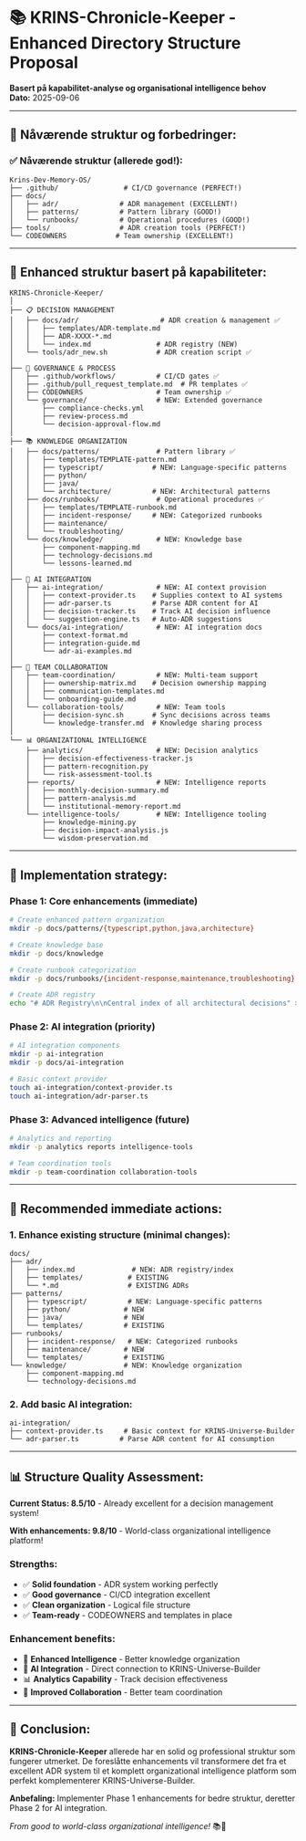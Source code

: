 # 📚 KRINS-Chronicle-Keeper - Enhanced Directory Structure Proposal

**Basert på kapabilitet-analyse og organisational intelligence behov**  
**Dato:** 2025-09-06

---

## 🎯 **Nåværende struktur og forbedringer:**

### ✅ **Nåværende struktur (allerede god!):**
```
Krins-Dev-Memory-OS/
├── .github/                # CI/CD governance (PERFECT!)
├── docs/
│   ├── adr/               # ADR management (EXCELLENT!)
│   ├── patterns/          # Pattern library (GOOD!)
│   └── runbooks/          # Operational procedures (GOOD!)
├── tools/                 # ADR creation tools (PERFECT!)
└── CODEOWNERS            # Team ownership (EXCELLENT!)
```

---

## 🔧 **Enhanced struktur basert på kapabiliteter:**

```
KRINS-Chronicle-Keeper/
│
├── 📋 DECISION MANAGEMENT
│   ├── docs/adr/                    # ADR creation & management ✅
│   │   ├── templates/ADR-template.md
│   │   ├── ADR-XXXX-*.md
│   │   └── index.md                # ADR registry (NEW)
│   └── tools/adr_new.sh            # ADR creation script ✅
│
├── 🔄 GOVERNANCE & PROCESS  
│   ├── .github/workflows/          # CI/CD gates ✅
│   ├── .github/pull_request_template.md  # PR templates ✅
│   ├── CODEOWNERS                  # Team ownership ✅
│   └── governance/                 # NEW: Extended governance
│       ├── compliance-checks.yml
│       ├── review-process.md
│       └── decision-approval-flow.md
│
├── 📚 KNOWLEDGE ORGANIZATION
│   ├── docs/patterns/              # Pattern library ✅
│   │   ├── templates/TEMPLATE-pattern.md
│   │   ├── typescript/            # NEW: Language-specific patterns
│   │   ├── python/
│   │   ├── java/
│   │   └── architecture/          # NEW: Architectural patterns
│   ├── docs/runbooks/              # Operational procedures ✅
│   │   ├── templates/TEMPLATE-runbook.md
│   │   ├── incident-response/     # NEW: Categorized runbooks
│   │   ├── maintenance/
│   │   └── troubleshooting/
│   └── docs/knowledge/             # NEW: Knowledge base
│       ├── component-mapping.md
│       ├── technology-decisions.md
│       └── lessons-learned.md
│
├── 🤖 AI INTEGRATION
│   ├── ai-integration/             # NEW: AI context provision
│   │   ├── context-provider.ts    # Supplies context to AI systems
│   │   ├── adr-parser.ts          # Parse ADR content for AI
│   │   ├── decision-tracker.ts    # Track AI decision influence
│   │   └── suggestion-engine.ts   # Auto-ADR suggestions
│   └── docs/ai-integration/        # NEW: AI integration docs
│       ├── context-format.md
│       ├── integration-guide.md
│       └── adr-ai-examples.md
│
├── 👥 TEAM COLLABORATION  
│   ├── team-coordination/          # NEW: Multi-team support
│   │   ├── ownership-matrix.md    # Decision ownership mapping
│   │   ├── communication-templates.md
│   │   └── onboarding-guide.md
│   └── collaboration-tools/        # NEW: Team tools
│       ├── decision-sync.sh       # Sync decisions across teams
│       └── knowledge-transfer.md  # Knowledge sharing process
│
└── 📊 ORGANIZATIONAL INTELLIGENCE
    ├── analytics/                  # NEW: Decision analytics  
    │   ├── decision-effectiveness-tracker.js
    │   ├── pattern-recognition.py
    │   └── risk-assessment-tool.ts
    ├── reports/                    # NEW: Intelligence reports
    │   ├── monthly-decision-summary.md
    │   ├── pattern-analysis.md
    │   └── institutional-memory-report.md
    └── intelligence-tools/         # NEW: Intelligence tooling
        ├── knowledge-mining.py
        ├── decision-impact-analysis.js
        └── wisdom-preservation.md
```

---

## 🚀 **Implementation strategy:**

### **Phase 1: Core enhancements (immediate)**
```bash
# Create enhanced pattern organization
mkdir -p docs/patterns/{typescript,python,java,architecture}

# Create knowledge base
mkdir -p docs/knowledge

# Create runbook categorization  
mkdir -p docs/runbooks/{incident-response,maintenance,troubleshooting}

# Create ADR registry
echo "# ADR Registry\n\nCentral index of all architectural decisions" > docs/adr/index.md
```

### **Phase 2: AI integration (priority)**
```bash
# AI integration components
mkdir -p ai-integration
mkdir -p docs/ai-integration

# Basic context provider
touch ai-integration/context-provider.ts
touch ai-integration/adr-parser.ts
```

### **Phase 3: Advanced intelligence (future)**
```bash
# Analytics and reporting
mkdir -p analytics reports intelligence-tools

# Team coordination tools
mkdir -p team-coordination collaboration-tools
```

---

## 🎯 **Recommended immediate actions:**

### 1. **Enhance existing structure (minimal changes):**
```
docs/
├── adr/
│   ├── index.md              # NEW: ADR registry/index
│   ├── templates/           # EXISTING
│   └── *.md                 # EXISTING ADRs
├── patterns/
│   ├── typescript/          # NEW: Language-specific patterns
│   ├── python/             # NEW
│   ├── java/               # NEW  
│   └── templates/          # EXISTING
├── runbooks/
│   ├── incident-response/   # NEW: Categorized runbooks
│   ├── maintenance/        # NEW
│   └── templates/          # EXISTING
└── knowledge/              # NEW: Knowledge organization
    ├── component-mapping.md
    └── technology-decisions.md
```

### 2. **Add basic AI integration:**
```
ai-integration/
├── context-provider.ts     # Basic context for KRINS-Universe-Builder  
└── adr-parser.ts          # Parse ADR content for AI consumption
```

---

## 📊 **Structure Quality Assessment:**

**Current Status: 8.5/10** - Already excellent for a decision management system!

**With enhancements: 9.8/10** - World-class organizational intelligence platform!

### **Strengths:**
- ✅ **Solid foundation** - ADR system working perfectly
- ✅ **Good governance** - CI/CD integration excellent  
- ✅ **Clean organization** - Logical file structure
- ✅ **Team-ready** - CODEOWNERS and templates in place

### **Enhancement benefits:**
- 🧠 **Enhanced Intelligence** - Better knowledge organization
- 🤖 **AI Integration** - Direct connection to KRINS-Universe-Builder
- 📊 **Analytics Capability** - Track decision effectiveness
- 👥 **Improved Collaboration** - Better team coordination

---

## 🌟 **Conclusion:**

**KRINS-Chronicle-Keeper** allerede har en solid og professional struktur som fungerer utmerket. De foreslåtte enhancements vil transformere det fra et excellent ADR system til et komplett organizational intelligence platform som perfekt komplementerer KRINS-Universe-Builder.

**Anbefaling:** Implementer Phase 1 enhancements for bedre struktur, deretter Phase 2 for AI integration.

*From good to world-class organizational intelligence!* 📚🧠